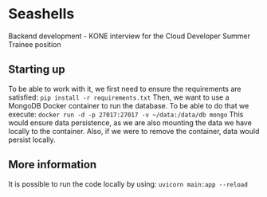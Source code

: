 # Seashells

Backend development - KONE interview for the Cloud Developer Summer Trainee position 

## Starting up 
To be able to work with it, we first need to ensure the requirements are satisfied: 
`pip install -r requirements.txt`
Then, we want to use a MongoDB Docker container to run the database. To be able to do that we execute: 
`docker run -d -p 27017:27017 -v ~/data:/data/db mongo`
This would ensure data persistence, as we are also mounting the data we have locally to the container. Also, if we were to remove the container, data would persist locally. 

## More information 
It is possible to run the code locally by using: 
`uvicorn main:app --reload`




